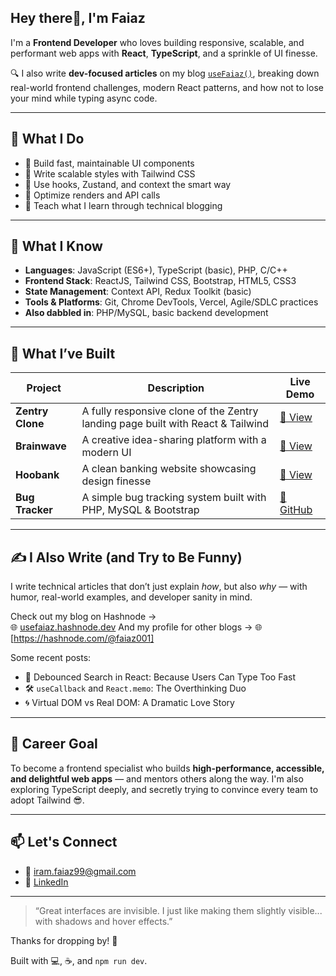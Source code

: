 ## Hey there👋, I'm Faiaz

I'm a **Frontend Developer** who loves building responsive, scalable, and performant web apps with **React**, **TypeScript**, and a sprinkle of UI finesse.

🔍 I also write **dev-focused articles** on my blog [`useFaiaz()`](https://usefaiaz.hashnode.dev), breaking down real-world frontend challenges, modern React patterns, and how not to lose your mind while typing async code.


---


## 🚀 What I Do

- 🔧 Build fast, maintainable UI components
- 📐 Write scalable styles with Tailwind CSS
- 🧠 Use hooks, Zustand, and context the smart way
- 🔄 Optimize renders and API calls
- 💬 Teach what I learn through technical blogging


---


## 🧠 What I Know

- **Languages**: JavaScript (ES6+), TypeScript (basic), PHP, C/C++
- **Frontend Stack**: ReactJS, Tailwind CSS, Bootstrap, HTML5, CSS3
- **State Management**: Context API, Redux Toolkit (basic)
- **Tools & Platforms**: Git, Chrome DevTools, Vercel, Agile/SDLC practices
- **Also dabbled in**: PHP/MySQL, basic backend development


---



## 💼 What I’ve Built

| Project       | Description                                                                                         | Live Demo |
|--------------|-----------------------------------------------------------------------------------------------------|-----------|
| **Zentry Clone**     | A fully responsive clone of the Zentry landing page built with React & Tailwind                | [🔗 View](https://zentry-clone-beta.vercel.app/) |
| **Brainwave**        | A creative idea-sharing platform with a modern UI                                             | [🔗 View](https://brainwave-001.vercel.app/) |
| **Hoobank**          | A clean banking website showcasing design finesse                                             | [🔗 View](https://hoobank-gamma-vert.vercel.app/) |
| **Bug Tracker**      | A simple bug tracking system built with PHP, MySQL & Bootstrap                               | [🔗 GitHub](https://github.com/Faiaz98/Bug-Tracking-System) |



---



## ✍️ I Also Write (and Try to Be Funny)

I write technical articles that don’t just explain *how*, but also *why* — with humor, real-world examples, and developer sanity in mind.

Check out my blog on Hashnode →  
🌐 [usefaiaz.hashnode.dev](https://usefaiaz.hashnode.dev/)
And my profile for other blogs →
🌐 [https://hashnode.com/@faiaz001]

Some recent posts:
- 🧠 Debounced Search in React: Because Users Can Type Too Fast  
- 🛠️ `useCallback` and `React.memo`: The Overthinking Duo  
- 🌀 Virtual DOM vs Real DOM: A Dramatic Love Story



---



## 🎯 Career Goal

To become a frontend specialist who builds **high-performance, accessible, and delightful web apps** — and mentors others along the way. I'm also exploring TypeScript deeply, and secretly trying to convince every team to adopt Tailwind 😎.



---



## 📫 Let's Connect

- 📧 [iram.faiaz99@gmail.com](mailto:iram.faiaz99@gmail.com)
- 💼 [LinkedIn](https://www.linkedin.com/in/faiaz98/)



---



> “Great interfaces are invisible. I just like making them slightly visible... with shadows and hover effects.”


Thanks for dropping by! 🌟


Built with 💻, ☕, and `npm run dev`.
